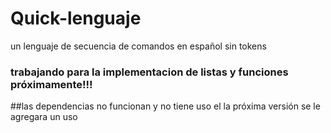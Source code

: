 # Quick-lenguaje
un lenguaje de secuencia de comandos en español sin tokens
### trabajando para la implementacion de listas y funciones próximamente!!! 
##las dependencias no funcionan y no tiene uso el la próxima versión se le agregara un uso 